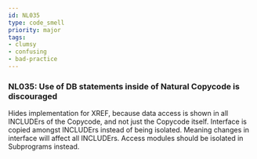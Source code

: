 ```yaml
---
id: NL035
type: code_smell
priority: major
tags:
- clumsy 
- confusing 
- bad-practice 
---
```


### NL035: Use of DB statements inside of Natural Copycode is discouraged
Hides implementation for XREF, because data access is shown in all INCLUDErs of the Copycode, and not just the Copycode itself. Interface is copied amongst INCLUDErs instead of being isolated. Meaning changes in interface will affect all INCLUDErs. Access modules should be isolated in Subprograms instead.
